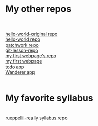 <h1>My other repos</h1><br/>
<br/>
<a href="https://github.com/geriari/hello-world-original">hello-world-original repo</a><br/>
<a href="https://github.com/geriari/hello-world">hello-world repo</a><br/>
<a href="https://github.com/geriari/patchwork">patchwork repo</a><br/>
<a href="https://github.com/geriari/git-lesson-repository">git-lesson-repo</a><br/>
<a href="https://github.com/geriari/geriari.github.io">my first webpage's repo</a><br/>
<a href="https://geriari.github.io">my first webpage</a><br/>
<a href="https://github.com/geriari/todo-app.git">todo app</a><br/>
<a href="https://github.com/geriari/wanderer-typescript">Wanderer app</a><br/>
<br/>
<h1>My favorite syllabus</h1><br/>
<a href="https://github.com/green-fox-academy/really-syllabus">rueppellii-really syllabus repo</a><br/>
